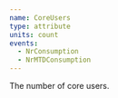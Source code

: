 ```yaml
---
name: CoreUsers
type: attribute
units: count
events:
  - NrConsumption
  - NrMTDConsumption
---
```


The number of core users.